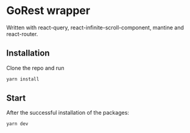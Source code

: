 # GoRest wrapper

Written with react-query, react-infinite-scroll-component, mantine and react-router.

## Installation

Clone the repo and run

```bash
yarn install
```

## Start

After the successful installation of the packages:

```bash
yarn dev
```
